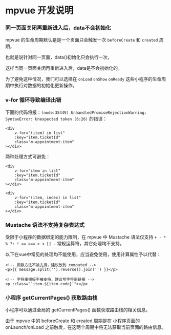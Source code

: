 # mpvue 开发说明

### 同一页面关闭再重新进入后，data不会初始化

mpvue 的生命周期默认是是一个页面只会触发一次 `beforeCreate` 和  `created` 周期，

也就是说针对同一页面，data()初始化只会执行一次，

这样当同一页面关闭再重新进入后，data是不会初始化的。

为了避免这种情况，我们可以选择在 `onLoad` `onShow` `onReady` 这些小程序的生命周期中执行对数据的初始化更新操作。

### v-for 循环导致编译出错

下面的代码将报：`(node:35449) UnhandledPromiseRejectionWarning: SyntaxError: Unexpected token (6:26)` 的错误：

    <div
        v-for="(item) in list"
        :key="item.ticketId"
        class="m-appointment-item"
    ></div>

两种处理方式可避免：

    <div
        v-for="item in list"
        :key="item.ticketId"
        class="m-appointment-item"
    ></div>

    <div
        v-for="(item, index) in list"
        :key="item.ticketId"
        class="m-appointment-item"
    ></div>

### Mustache 语法不支持复杂表达式

受限于小程序的数据绑定的能力限制，在 mpvue 中 Mustache 语法仅支持 `+ - * % ?: ! == === > < [] .` 常规运算符，其它处理均不支持。

以下在vue中常见的处理均不能使用，应当避免使用，使用计算属性予以代替：

    <!-- 函数方法不被支持，建议放到 computed -->
    <p>{{ message.split('').reverse().join('') }}</p>

    <!-- 字符串模板不被支持，建议写字符串链接 -->
    <p :class="`item-${item.code}`"></p>

### 小程序 getCurrentPages() 获取路由栈

小程序可以通过全局的 getCurrentPages() 函数获取路由栈的相关信息。

由于 mpvue 中的 beforeCreate 和 created 周期是在 小程序页面的 onLaunch/onLoad 之前触发，在这两个周期中将无法获取当前页面的路由信息。

